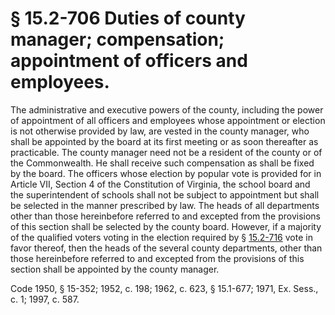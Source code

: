 # § 15.2-706 Duties of county manager; compensation; appointment of officers and employees.

<p>The administrative and executive powers of the county, including the power of appointment of all officers and employees whose appointment or election is not otherwise provided by law, are vested in the county manager, who shall be appointed by the board at its first meeting or as soon thereafter as practicable. The county manager need not be a resident of the county or of the Commonwealth. He shall receive such compensation as shall be fixed by the board. The officers whose election by popular vote is provided for in Article VII, Section 4 of the Constitution of Virginia, the school board and the superintendent of schools shall not be subject to appointment but shall be selected in the manner prescribed by law. The heads of all departments other than those hereinbefore referred to and excepted from the provisions of this section shall be selected by the county board. However, if a majority of the qualified voters voting in the election required by § <a href='http://law.lis.virginia.gov/vacode/15.2-716/'>15.2-716</a> vote in favor thereof, then the heads of the several county departments, other than those hereinbefore referred to and excepted from the provisions of this section shall be appointed by the county manager.</p><p>Code 1950, § 15-352; 1952, c. 198; 1962, c. 623, § 15.1-677; 1971, Ex. Sess., c. 1; 1997, c. 587.</p>